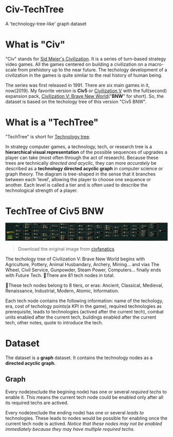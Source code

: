 # Civ-TechTree
A 'technology-tree-like' graph dataset

# What is "Civ"

"Civ" stands for [Sid Meier's Civilization](https://en.wikipedia.org/wiki/Civilization_(series)). It is a series of turn-based strategy video games. All the games centered on building a civilization on a macro-scale from prehistory up to the near future. The techology development of a civilization in the games is quite similar to the real history of human being.

The series was first released in 1991. There are six main games in it, now(2019). My favorite version is **Civ5** or [Civilization V](https://en.wikipedia.org/wiki/Civilization_V) with the full(second) expansion pack, [Civilization V: Brave New World](https://en.wikipedia.org/wiki/Civilization_V:_Brave_New_World)("**BNW**" for short). So, the dataset is based on the techology tree of this version "Civ5 BNW".

# What is a "TechTree"

"TechTree" is short for [Technology tree](https://en.wikipedia.org/wiki/Technology_tree). 

In strategy computer games, a technology, tech, or research tree is a **hierarchical visual representation** of the possible sequences of upgrades a player can take (most often through the act of research). Because these trees are technically *directed and acyclic*, they can more *accurately* be described as a **technology directed acyclic graph** in computer science or graph theory. The diagram is tree-shaped in the sense that it branches between each 'level', allowing the player to choose one sequence or another. Each level is called a tier and is often used to describe the technological strength of a player. 

# TechTree of Civ5 BNW

![tech tree in civ5 BNW](civ5BNW_techtree.jpg)
> Download the original image from [civfanatics](https://forums.civfanatics.com/media/techtree-bnw.3607/)

The techology tree of Civilization V: Brave New World begins with Agriculture, Pottery, Animal Husbandary, Archery, Mining... and vias The Wheel, Civil Service, Gunpowder, Steam Power, Computers... finally ends with Future Tech. There are 81 tech nodes in total.

These tech nodes belong to 8 tiers, or eras: Ancient, Classical, Medieval, Renaissance, Industrial, Modern, Atomic, Information.

Each tech node contains the following information: name of the techology, era, cost of techology points(a KPI in the game), required technologies as prerequisite, leads to technologies (actived after the current tech), combat units enabled after the current tech, buildings enabled after the current tech, other notes, quote to introduce the tech.

# Dataset

The dataset is a **graph** dataset. It contains the technology nodes as a **directed acyclic graph**. 

## Graph

Every node(exclude the begining node) has one or several *required techs* to enable it. This means the current tech node could be enabled only after all its required techs are actived.

Every node(exclude the ending node) has one or several *leads to* technologies. These leads to nodes would be possible for enabling once the current tech node is actived. *Notice that these nodes may not be enabled immediately because they may have multiple required techs.*